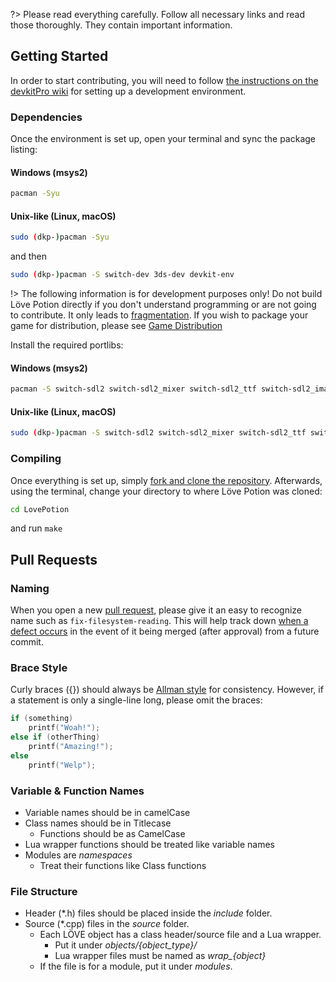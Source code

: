 ?> Please read everything carefully. Follow all necessary links and read those thoroughly. They contain important information.

## Getting Started

In order to start contributing, you will need to follow [the instructions on the devkitPro wiki](https://devkitpro.org/wiki/Getting_Started) for setting up a development environment.

### Dependencies

Once the environment is set up, open your terminal and sync the package listing:

<!-- tabs:start -->
#### **Windows (msys2)**
```bash
pacman -Syu
```
#### **Unix-like (Linux, macOS)**
```bash
sudo (dkp-)pacman -Syu
```
and then
```bash
sudo (dkp-)pacman -S switch-dev 3ds-dev devkit-env
```

<!-- tabs:end -->

!> The following information is for development purposes only! Do not build Löve Potion directly if you don't understand programming or are not going to contribute. It only leads to [fragmentation](https://en.wikipedia.org/wiki/Market_fragmentation). If you wish to package your game for distribution, please see [Game Distribution](packaging)

Install the required portlibs:

<!-- tabs:start -->

#### **Windows (msys2)**
```bash
pacman -S switch-sdl2 switch-sdl2_mixer switch-sdl2_ttf switch-sdl2_image switch-sdl2_gfx switch-curl 3ds-sdl 3ds-sdl_mixer 3ds-libpng
```

#### **Unix-like (Linux, macOS)**
```bash
sudo (dkp-)pacman -S switch-sdl2 switch-sdl2_mixer switch-sdl2_ttf switch-sdl2_image switch-sdl2_gfx switch-curl 3ds-sdl 3ds-sdl_mixer 3ds-libpng
```
<!-- tabs:end -->

### Compiling

Once everything is set up, simply [fork and clone the repository](https://help.github.com/articles/fork-a-repo/). Afterwards, using the terminal, change your directory to where Löve Potion was cloned:

```bash
cd LovePotion
```

and run `make`

## Pull Requests

### Naming

When you open a new [pull request](https://help.github.com/articles/about-pull-requests/), please give it an easy to recognize name such as `fix-filesystem-reading`. This will help track down [when a defect occurs](https://sqa.stackexchange.com/a/20258) in the event of it being merged (after approval) from a future commit.

### Brace Style

Curly braces ({}) should always be [Allman style](https://pbs.twimg.com/media/CXlB_kpVAAA0pDM.png) for consistency. However, if a statement is only a single-line long, please omit the braces:

```cpp
if (something)
    printf("Woah!");
else if (otherThing)
    printf("Amazing!");
else
    printf("Welp");
```

### Variable & Function Names

- Variable names should be in camelCase
- Class names should be in Titlecase
    - Functions should be as CamelCase
- Lua wrapper functions should be treated like variable names
- Modules are *namespaces*
    - Treat their functions like Class functions

### File Structure

- Header (\*.h) files should be placed inside the *include* folder.
- Source (\*.cpp) files in the *source* folder.
    - Each LÖVE object has a class header/source file and a Lua wrapper.
        - Put it under *objects/{object_type}/*
        - Lua wrapper files must be named as *wrap_{object}*
    - If the file is for a module, put it under *modules*.